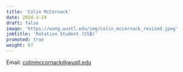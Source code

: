 ```yaml
---
title: 'Colin McCornack'
date: 2024-3-29
draft: false
image: 'https://wang.wustl.edu/img/colin_mccornack_resized.jpeg'
jobtitle: 'Rotation Student (CSB)'
promoted: true
weight: 67
---
```

Email: colinmccornack@wustl.edu